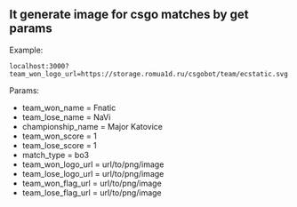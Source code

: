 ## It generate image for csgo matches by get params 

Example: 

`localhost:3000?team_won_logo_url=https://storage.romua1d.ru/csgobot/team/ecstatic.svg`

Params:
* team_won_name = Fnatic
* team_lose_name = NaVi
* championship_name = Major Katovice
* team_won_score = 1
* team_lose_score = 1
* match_type = bo3
* team_won_logo_url = url/to/png/image
* team_lose_logo_url = url/to/png/image
* team_won_flag_url = url/to/png/image
* team_lose_flag_url = url/to/png/image
